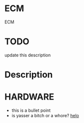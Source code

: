 # ECM
ECM

# TODO
update this description

# Description


<H1> HARDWARE </H1>

<ul>
<li>
    this is a bullet point
</li>
<li>is yasser a bitch or a whore?  <a href="https://www.youtube.com/watch?v=dQw4w9WgXcQ" > helo </a></li>

</ul>